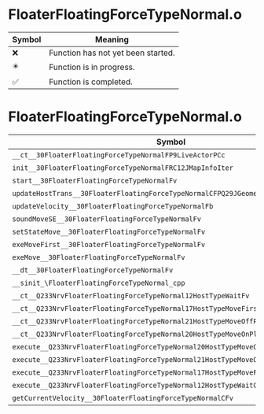 # FloaterFloatingForceTypeNormal.o
| Symbol | Meaning 
| ------------- | ------------- 
| :x: | Function has not yet been started. 
| :eight_pointed_black_star: | Function is in progress. 
| :white_check_mark: | Function is completed. 


# FloaterFloatingForceTypeNormal.o
| Symbol | Decompiled? |
| ------------- | ------------- |
| `__ct__30FloaterFloatingForceTypeNormalFP9LiveActorPCc` | :white_check_mark: |
| `init__30FloaterFloatingForceTypeNormalFRC12JMapInfoIter` | :white_check_mark: |
| `start__30FloaterFloatingForceTypeNormalFv` | :white_check_mark: |
| `updateHostTrans__30FloaterFloatingForceTypeNormalCFPQ29JGeometry8TVec3&lt;f&gt;` | :x: |
| `updateVelocity__30FloaterFloatingForceTypeNormalFb` | :x: |
| `soundMoveSE__30FloaterFloatingForceTypeNormalFv` | :white_check_mark: |
| `setStateMove__30FloaterFloatingForceTypeNormalFv` | :white_check_mark: |
| `exeMoveFirst__30FloaterFloatingForceTypeNormalFv` | :white_check_mark: |
| `exeMove__30FloaterFloatingForceTypeNormalFv` | :white_check_mark: |
| `__dt__30FloaterFloatingForceTypeNormalFv` | :white_check_mark: |
| `__sinit_\FloaterFloatingForceTypeNormal_cpp` | :white_check_mark: |
| `__ct__Q233NrvFloaterFloatingForceTypeNormal12HostTypeWaitFv` | :white_check_mark: |
| `__ct__Q233NrvFloaterFloatingForceTypeNormal17HostTypeMoveFirstFv` | :white_check_mark: |
| `__ct__Q233NrvFloaterFloatingForceTypeNormal21HostTypeMoveOffPlayerFv` | :white_check_mark: |
| `__ct__Q233NrvFloaterFloatingForceTypeNormal20HostTypeMoveOnPlayerFv` | :white_check_mark: |
| `execute__Q233NrvFloaterFloatingForceTypeNormal20HostTypeMoveOnPlayerCFP5Spine` | :white_check_mark: |
| `execute__Q233NrvFloaterFloatingForceTypeNormal21HostTypeMoveOffPlayerCFP5Spine` | :white_check_mark: |
| `execute__Q233NrvFloaterFloatingForceTypeNormal17HostTypeMoveFirstCFP5Spine` | :white_check_mark: |
| `execute__Q233NrvFloaterFloatingForceTypeNormal12HostTypeWaitCFP5Spine` | :white_check_mark: |
| `getCurrentVelocity__30FloaterFloatingForceTypeNormalCFv` | :white_check_mark: |
